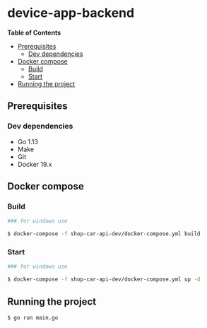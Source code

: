 # device-app-backend <!-- omit in toc -->

**Table of Contents**

- [Prerequisites](#prerequisites)
  - [Dev dependencies](#dev-dependencies)
- [Docker compose](#docker-compose)
    - [Build](#build)
    - [Start](#start)
- [Running the project](#running-the-project)
  

## Prerequisites

### Dev dependencies

- Go 1.13
- Make
- Git
- Docker 19.x

## Docker compose

### Build

```bash
### for windows use

$ docker-compose -f shop-car-api-dev/docker-compose.yml build 
```

### Start

```bash
### for windows use

$ docker-compose -f shop-car-api-dev/docker-compose.yml up -d
```

## Running the project
```bash
$ go run main.go
```

